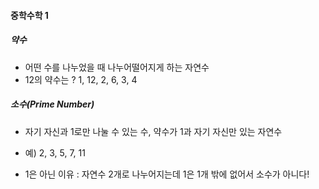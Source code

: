 #### 중학수학 1
##### 약수
* 어떤 수를 나누었을 때 나누어떨어지게 하는 자연수
* 12의 약수는 ? 1, 12, 2, 6, 3, 4

##### 소수(Prime Number)
* 자기 자신과 1로만 나눌 수 있는 수, 약수가 1과 자기 자신만 있는 자연수
* 예) 2, 3, 5, 7, 11

* 1은 아닌 이유 : 자연수 2개로 나누어지는데 1은 1개 밖에 없어서 소수가 아니다!
